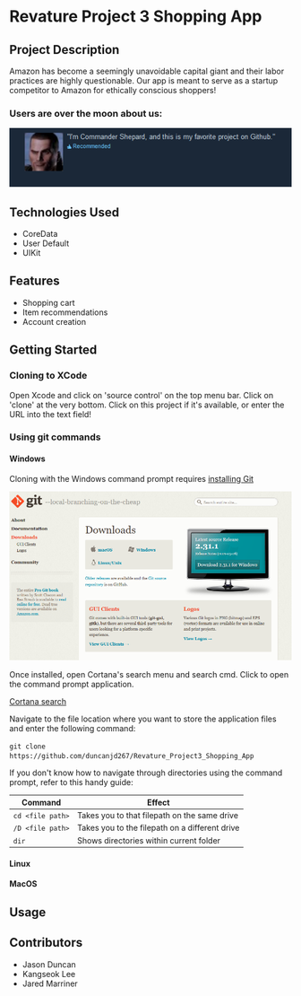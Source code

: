 # Revature Project 3 Shopping App

## Project Description
Amazon has become a seemingly unavoidable capital giant and their labor practices are highly questionable. Our app is meant to serve as a startup competitor to Amazon for ethically conscious shoppers!

### Users are over the moon about us:

![User review](/images/CommanderShepard.PNG)

## Technologies Used
- CoreData
- User Default
- UIKit

## Features
- Shopping cart
- Item recommendations
- Account creation

## Getting Started
### Cloning to XCode
Open Xcode and click on 'source control' on the top menu bar. Click on 'clone' at the very bottom.
Click on this project if it's available, or enter the URL into the text field!

### Using git commands
#### Windows
Cloning with the Windows command prompt requires [installing Git](https://git-scm.com/download/)

![Git download page](/images/GitDownloadPage.PNG)

Once installed, open Cortana's search menu and search cmd. Click to open the command prompt application.

[Cortana search](/images/cmdsearch.png/)

Navigate to the file location where you want to store the application files and enter the following command:

`git clone https://github.com/duncanjd267/Revature_Project3_Shopping_App`

If you don't know how to navigate through directories using the command prompt, refer to this handy guide:

Command       |   Effect
--------------|-----------
`cd <file path>`| Takes you to that filepath on the same drive
`/D <file path>`| Takes you to the filepath on a different drive
`dir`           | Shows directories within current folder

#### Linux


#### MacOS


## Usage

## Contributors
- Jason Duncan
- Kangseok Lee
- Jared Marriner
